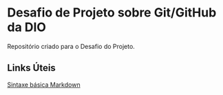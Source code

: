 # Desafio de Projeto sobre Git/GitHub da DIO
Repositório criado para o Desafio do Projeto.

## Links Úteis
[Sintaxe básica Markdown](https://www.markdownguide.org/basic-syntax/)

